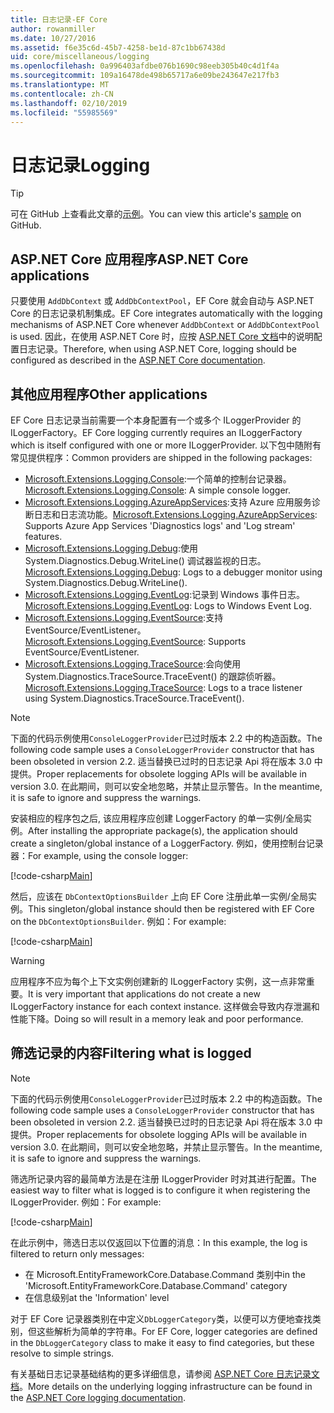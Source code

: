 ```yaml
---
title: 日志记录-EF Core
author: rowanmiller
ms.date: 10/27/2016
ms.assetid: f6e35c6d-45b7-4258-be1d-87c1bb67438d
uid: core/miscellaneous/logging
ms.openlocfilehash: 0a996403afdbe076b1690c98eeb305b40c4d1f4a
ms.sourcegitcommit: 109a16478de498b65717a6e09be243647e217fb3
ms.translationtype: MT
ms.contentlocale: zh-CN
ms.lasthandoff: 02/10/2019
ms.locfileid: "55985569"
---
```

# <a name="logging"></a><span data-ttu-id="e025f-102">日志记录</span><span class="sxs-lookup"><span data-stu-id="e025f-102">Logging</span></span>

> [!TIP]  
> <span data-ttu-id="e025f-103">可在 GitHub 上查看此文章的[示例](https://github.com/aspnet/EntityFramework.Docs/tree/master/samples/core/Miscellaneous/Logging)。</span><span class="sxs-lookup"><span data-stu-id="e025f-103">You can view this article's [sample](https://github.com/aspnet/EntityFramework.Docs/tree/master/samples/core/Miscellaneous/Logging) on GitHub.</span></span>

## <a name="aspnet-core-applications"></a><span data-ttu-id="e025f-104">ASP.NET Core 应用程序</span><span class="sxs-lookup"><span data-stu-id="e025f-104">ASP.NET Core applications</span></span>

<span data-ttu-id="e025f-105">只要使用 `AddDbContext` 或 `AddDbContextPool`，EF Core 就会自动与 ASP.NET Core 的日志记录机制集成。</span><span class="sxs-lookup"><span data-stu-id="e025f-105">EF Core integrates automatically with the logging mechanisms of ASP.NET Core whenever `AddDbContext` or `AddDbContextPool` is used.</span></span> <span data-ttu-id="e025f-106">因此，在使用 ASP.NET Core 时，应按 [ASP.NET Core 文档](https://docs.microsoft.com/aspnet/core/fundamentals/logging?tabs=aspnetcore2x)中的说明配置日志记录。</span><span class="sxs-lookup"><span data-stu-id="e025f-106">Therefore, when using ASP.NET Core, logging should be configured as described in the [ASP.NET Core documentation](https://docs.microsoft.com/aspnet/core/fundamentals/logging?tabs=aspnetcore2x).</span></span>

## <a name="other-applications"></a><span data-ttu-id="e025f-107">其他应用程序</span><span class="sxs-lookup"><span data-stu-id="e025f-107">Other applications</span></span>

<span data-ttu-id="e025f-108">EF Core 日志记录当前需要一个本身配置有一个或多个 ILoggerProvider 的 ILoggerFactory。</span><span class="sxs-lookup"><span data-stu-id="e025f-108">EF Core logging currently requires an ILoggerFactory which is itself configured with one or more ILoggerProvider.</span></span> <span data-ttu-id="e025f-109">以下包中随附有常见提供程序：</span><span class="sxs-lookup"><span data-stu-id="e025f-109">Common providers are shipped in the following packages:</span></span>

* <span data-ttu-id="e025f-110">[Microsoft.Extensions.Logging.Console](https://www.nuget.org/packages/Microsoft.Extensions.Logging.Console/):一个简单的控制台记录器。</span><span class="sxs-lookup"><span data-stu-id="e025f-110">[Microsoft.Extensions.Logging.Console](https://www.nuget.org/packages/Microsoft.Extensions.Logging.Console/): A simple console logger.</span></span>
* <span data-ttu-id="e025f-111">[Microsoft.Extensions.Logging.AzureAppServices](https://www.nuget.org/packages/Microsoft.Extensions.Logging.AzureAppServices/):支持 Azure 应用服务诊断日志和日志流功能。</span><span class="sxs-lookup"><span data-stu-id="e025f-111">[Microsoft.Extensions.Logging.AzureAppServices](https://www.nuget.org/packages/Microsoft.Extensions.Logging.AzureAppServices/): Supports Azure App Services 'Diagnostics logs' and 'Log stream' features.</span></span>
* <span data-ttu-id="e025f-112">[Microsoft.Extensions.Logging.Debug](https://www.nuget.org/packages/Microsoft.Extensions.Logging.Debug/):使用 System.Diagnostics.Debug.WriteLine() 调试器监视的日志。</span><span class="sxs-lookup"><span data-stu-id="e025f-112">[Microsoft.Extensions.Logging.Debug](https://www.nuget.org/packages/Microsoft.Extensions.Logging.Debug/): Logs to a debugger monitor using System.Diagnostics.Debug.WriteLine().</span></span>
* <span data-ttu-id="e025f-113">[Microsoft.Extensions.Logging.EventLog](https://www.nuget.org/packages/Microsoft.Extensions.Logging.EventLog/):记录到 Windows 事件日志。</span><span class="sxs-lookup"><span data-stu-id="e025f-113">[Microsoft.Extensions.Logging.EventLog](https://www.nuget.org/packages/Microsoft.Extensions.Logging.EventLog/): Logs to Windows Event Log.</span></span>
* <span data-ttu-id="e025f-114">[Microsoft.Extensions.Logging.EventSource](https://www.nuget.org/packages/Microsoft.Extensions.Logging.EventSource/):支持 EventSource/EventListener。</span><span class="sxs-lookup"><span data-stu-id="e025f-114">[Microsoft.Extensions.Logging.EventSource](https://www.nuget.org/packages/Microsoft.Extensions.Logging.EventSource/): Supports EventSource/EventListener.</span></span>
* <span data-ttu-id="e025f-115">[Microsoft.Extensions.Logging.TraceSource](https://www.nuget.org/packages/Microsoft.Extensions.Logging.TraceSource/):会向使用 System.Diagnostics.TraceSource.TraceEvent() 的跟踪侦听器。</span><span class="sxs-lookup"><span data-stu-id="e025f-115">[Microsoft.Extensions.Logging.TraceSource](https://www.nuget.org/packages/Microsoft.Extensions.Logging.TraceSource/): Logs to a trace listener using System.Diagnostics.TraceSource.TraceEvent().</span></span>

> [!NOTE]
> <span data-ttu-id="e025f-116">下面的代码示例使用`ConsoleLoggerProvider`已过时版本 2.2 中的构造函数。</span><span class="sxs-lookup"><span data-stu-id="e025f-116">The following code sample uses a `ConsoleLoggerProvider` constructor that has been obsoleted in version 2.2.</span></span> <span data-ttu-id="e025f-117">适当替换已过时的日志记录 Api 将在版本 3.0 中提供。</span><span class="sxs-lookup"><span data-stu-id="e025f-117">Proper replacements for obsolete logging APIs will be available in version 3.0.</span></span> <span data-ttu-id="e025f-118">在此期间，则可以安全地忽略，并禁止显示警告。</span><span class="sxs-lookup"><span data-stu-id="e025f-118">In the meantime, it is safe to ignore and suppress the warnings.</span></span>

<span data-ttu-id="e025f-119">安装相应的程序包之后, 该应用程序应创建 LoggerFactory 的单一实例/全局实例。</span><span class="sxs-lookup"><span data-stu-id="e025f-119">After installing the appropriate package(s), the application should create a singleton/global instance of a LoggerFactory.</span></span> <span data-ttu-id="e025f-120">例如，使用控制台记录器：</span><span class="sxs-lookup"><span data-stu-id="e025f-120">For example, using the console logger:</span></span>

[!code-csharp[Main](../../../samples/core/Miscellaneous/Logging/Logging/BloggingContext.cs#DefineLoggerFactory)]

<span data-ttu-id="e025f-121">然后，应该在 `DbContextOptionsBuilder` 上向 EF Core 注册此单一实例/全局实例。</span><span class="sxs-lookup"><span data-stu-id="e025f-121">This singleton/global instance should then be registered with EF Core on the `DbContextOptionsBuilder`.</span></span> <span data-ttu-id="e025f-122">例如：</span><span class="sxs-lookup"><span data-stu-id="e025f-122">For example:</span></span>

[!code-csharp[Main](../../../samples/core/Miscellaneous/Logging/Logging/BloggingContext.cs#RegisterLoggerFactory)]

> [!WARNING]
> <span data-ttu-id="e025f-123">应用程序不应为每个上下文实例创建新的 ILoggerFactory 实例，这一点非常重要。</span><span class="sxs-lookup"><span data-stu-id="e025f-123">It is very important that applications do not create a new ILoggerFactory instance for each context instance.</span></span> <span data-ttu-id="e025f-124">这样做会导致内存泄漏和性能下降。</span><span class="sxs-lookup"><span data-stu-id="e025f-124">Doing so will result in a memory leak and poor performance.</span></span>

## <a name="filtering-what-is-logged"></a><span data-ttu-id="e025f-125">筛选记录的内容</span><span class="sxs-lookup"><span data-stu-id="e025f-125">Filtering what is logged</span></span>

> [!NOTE]
> <span data-ttu-id="e025f-126">下面的代码示例使用`ConsoleLoggerProvider`已过时版本 2.2 中的构造函数。</span><span class="sxs-lookup"><span data-stu-id="e025f-126">The following code sample uses a `ConsoleLoggerProvider` constructor that has been obsoleted in version 2.2.</span></span> <span data-ttu-id="e025f-127">适当替换已过时的日志记录 Api 将在版本 3.0 中提供。</span><span class="sxs-lookup"><span data-stu-id="e025f-127">Proper replacements for obsolete logging APIs will be available in version 3.0.</span></span> <span data-ttu-id="e025f-128">在此期间，则可以安全地忽略，并禁止显示警告。</span><span class="sxs-lookup"><span data-stu-id="e025f-128">In the meantime, it is safe to ignore and suppress the warnings.</span></span>

<span data-ttu-id="e025f-129">筛选所记录内容的最简单方法是在注册 ILoggerProvider 时对其进行配置。</span><span class="sxs-lookup"><span data-stu-id="e025f-129">The easiest way to filter what is logged is to configure it when registering the ILoggerProvider.</span></span> <span data-ttu-id="e025f-130">例如：</span><span class="sxs-lookup"><span data-stu-id="e025f-130">For example:</span></span>

[!code-csharp[Main](../../../samples/core/Miscellaneous/Logging/Logging/BloggingContextWithFiltering.cs#DefineLoggerFactory)]

<span data-ttu-id="e025f-131">在此示例中，筛选日志以仅返回以下位置的消息：</span><span class="sxs-lookup"><span data-stu-id="e025f-131">In this example, the log is filtered to return only messages:</span></span>
 * <span data-ttu-id="e025f-132">在 Microsoft.EntityFrameworkCore.Database.Command 类别中</span><span class="sxs-lookup"><span data-stu-id="e025f-132">in the 'Microsoft.EntityFrameworkCore.Database.Command' category</span></span>
 * <span data-ttu-id="e025f-133">在信息级别</span><span class="sxs-lookup"><span data-stu-id="e025f-133">at the 'Information' level</span></span>

<span data-ttu-id="e025f-134">对于 EF Core 记录器类别在中定义`DbLoggerCategory`类，以便可以方便地查找类别，但这些解析为简单的字符串。</span><span class="sxs-lookup"><span data-stu-id="e025f-134">For EF Core, logger categories are defined in the `DbLoggerCategory` class to make it easy to find categories, but these resolve to simple strings.</span></span>

<span data-ttu-id="e025f-135">有关基础日志记录基础结构的更多详细信息，请参阅 [ASP.NET Core 日志记录文档](https://docs.microsoft.com/aspnet/core/fundamentals/logging?tabs=aspnetcore2x)。</span><span class="sxs-lookup"><span data-stu-id="e025f-135">More details on the underlying logging infrastructure can be found in the [ASP.NET Core logging documentation](https://docs.microsoft.com/aspnet/core/fundamentals/logging?tabs=aspnetcore2x).</span></span>

